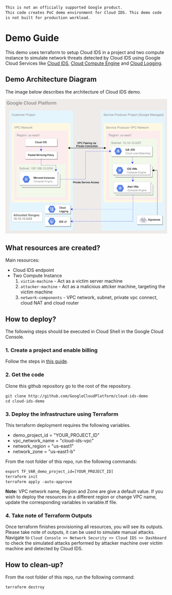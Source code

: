 ```
This is not an officially supported Google product.
This code creates PoC demo environment for Cloud IDS. This demo code is not built for production workload. 
```


# Demo Guide
This demo uses terraform to setup Cloud IDS in a project and two compute instance to simulate network threats detected by Cloud IDS using Google Cloud Services like [Cloud IDS](https://cloud.google.com/ids), [Cloud Compute Engine](https://cloud.google.com/compute) and [Cloud Logging](https://cloud.google.com/logging).


## Demo Architecture Diagram
The image below describes the architecture of Cloud IDS demo.

![Architecture Diagram](./architecture-diagram.png)


## What resources are created?
Main resources:
- Cloud IDS endpoint
- Two Compute Instance
  1. `victim-machine` - Act as a victim server machine
  1. `attacker-machine` - Act as a malicious attcker machine, targeting the victim machine
  1. `network-components` - VPC network, subnet, private vpc connect, cloud NAT and cloud router


## How to deploy?
The following steps should be executed in Cloud Shell in the Google Cloud Console. 

### 1. Create a project and enable billing
Follow the steps in [this guide](https://cloud.google.com/resource-manager/docs/creating-managing-projects).

### 2. Get the code
Clone this github repository go to the root of the repository.

``` 
git clone http://github.com/GoogleCloudPlatform/cloud-ids-demo
cd cloud-ids-demo
```

### 3. Deploy the infrastructure using Terraform

This terraform deployment requires the following variables. 

- demo_project_id       = "YOUR_PROJECT_ID"
- vpc_network_name      = "cloud-ids-vpc"
- network_region        = "us-east1"
- network_zone          = "us-east1-b"

From the root folder of this repo, run the following commands:

```
export TF_VAR_demo_project_id=[YOUR_PROJECT_ID]
terraform init
terraform apply -auto-approve
```

**Note:** VPC network name, Region and Zone are give a default value. If you wish to deploy the resources in a different region or change VPC name, update the corresponding variables in variable.tf file.

### 4. Take note of Terraform Outputs

Once terraform finishes provisioning all resources, you will see its outputs. Please take note of outputs, it can be used to simulate manual attacks.
Navigate to `Cloud Console >> Network Security >> Cloud IDS >> Dashboard` to check the simulated attacks performed by attacker machine over victim machine and detected by Cloud IDS.


## How to clean-up?

From the root folder of this repo, run the following command:
```
terraform destroy
```







